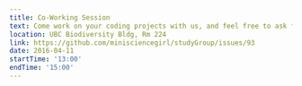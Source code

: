```yaml
---
title: Co-Working Session
text: Come work on your coding projects with us, and feel free to ask for help and feedback! All languages, disciplines and skill levels welcome.
location: UBC Biodiversity Bldg, Rm 224
link: https://github.com/minisciencegirl/studyGroup/issues/93
date: 2016-04-11
startTime: '13:00'
endTime: '15:00'
---
```


